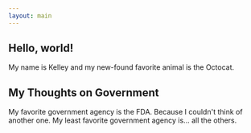 ```yaml
---
layout: main
---
```


## Hello, world!
My name is Kelley and my new-found favorite animal is the Octocat.

## My Thoughts on Government
My favorite government agency is the FDA. Because I couldn't think of another one.
My least favorite government agency is... all the others.
